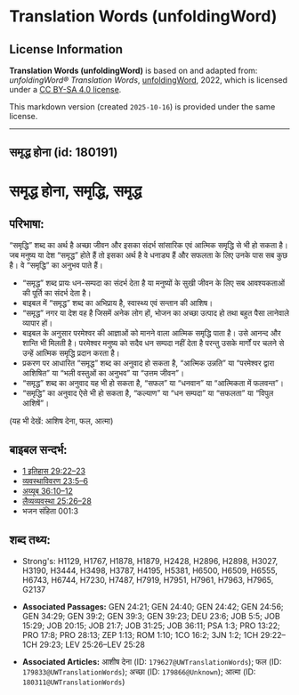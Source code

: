 # Translation Words (unfoldingWord)

## License Information

**Translation Words (unfoldingWord)** is based on and adapted from: _unfoldingWord® Translation Words_, [unfoldingWord](https://unfoldingword.org/utw), 2022, which is licensed under a [CC BY-SA 4.0 license](https://creativecommons.org/licenses/by-sa/4.0/legalcode.en).

This markdown version (created `2025-10-16`) is provided under the same license.



--------------------------------

## समृद्ध होना (id: 180191)

समृद्ध होना, समृद्धि, समृद्ध
============================

परिभाषा:
--------

“समृद्धि” शब्द का अर्थ है अच्छा जीवन और इसका संदर्भ सांसारिक एवं आत्मिक समृद्धि से भी हो सकता है। जब मनुष्य या देश “समृद्ध” होते हैं तो इसका अर्थ है वे धनाड्य हैं और सफलता के लिए उनके पास सब कुछ है। वे “समृद्धि” का अनुभव पाते हैं।

* “समृद्ध” शब्द प्रायः धन\-सम्पदा का संदर्भ देता है या मनुष्यों के सुखी जीवन के लिए सब आवश्यकताओं की पूर्ति का संदर्भ देता है।
* बाइबल में “समृद्ध” शब्द का अभिप्राय है, स्वास्थ्य एवं सन्तान की आशिष।
* “समृद्ध” नगर या देश वह है जिसमें अनेक लोग हों, भोजन का अच्छा उत्पाद हो तथा बहुत पैसा लानेवाले व्यापार हों।
* बाइबल के अनुसार परमेश्वर की आज्ञाओं को मानने वाला आत्मिक समृद्धि पाता है। उसे आनन्द और शान्ति भी मिलती है। परमेश्वर मनुष्य को सदैव धन सम्पदा नहीं देता है परन्तु उसके मार्गों पर चलने से उन्हें आत्मिक समृद्धि प्रदान करता है।
* प्रकरण पर आधारित “समृद्ध” शब्द का अनुवाद हो सकता है, “आत्मिक उन्नति” या “परमेश्वर द्वारा आशिषित” या “भली वस्तुओं का अनुभव” या “उत्तम जीवन”।
* “समृद्ध” शब्द का अनुवाद यह भी हो सकता है, “सफल” या “धनवान” या “आत्मिकता में फलवन्त”।
* “समृद्धि” का अनुवाद ऐसे भी हो सकता है, “कल्याण” या “धन सम्पदा” या “सफलता” या “विपुल आशिषें”।

(यह भी देखें: आशिष देना, फल, आत्मा)

बाइबल सन्दर्भ:
--------------

* [1 इतिहास 29:22–23](https://ref.ly/1Chr0:0)
* [व्यवस्थाविवरण 23:5–6](https://ref.ly/Deut23:5-Deut23:6)
* [अय्यूब 36:10–12](https://ref.ly/Job36:10-Job36:12)
* [लैव्यव्यवस्था 25:26–28](https://ref.ly/Lev25:26-Lev25:28)
* भजन संहिता 001:3

शब्द तथ्य:
----------

* Strong's: H1129, H1767, H1878, H1879, H2428, H2896, H2898, H3027, H3190, H3444, H3498, H3787, H4195, H5381, H6500, H6509, H6555, H6743, H6744, H7230, H7487, H7919, H7951, H7961, H7963, H7965, G2137

* **Associated Passages:** GEN 24:21; GEN 24:40; GEN 24:42; GEN 24:56; GEN 34:29; GEN 39:2; GEN 39:3; GEN 39:23; DEU 23:6; JOB 5:5; JOB 15:29; JOB 20:15; JOB 21:7; JOB 31:25; JOB 36:11; PSA 1:3; PRO 13:22; PRO 17:8; PRO 28:13; ZEP 1:13; ROM 1:10; 1CO 16:2; 3JN 1:2; 1CH 29:22–1CH 29:23; LEV 25:26–LEV 25:28
* **Associated Articles:** आशीष देना (ID: `179627@UWTranslationWords`); फल (ID: `179833@UWTranslationWords`); अच्छा (ID: `179866@Unknown`); आत्मा (ID: `180311@UWTranslationWords`)

